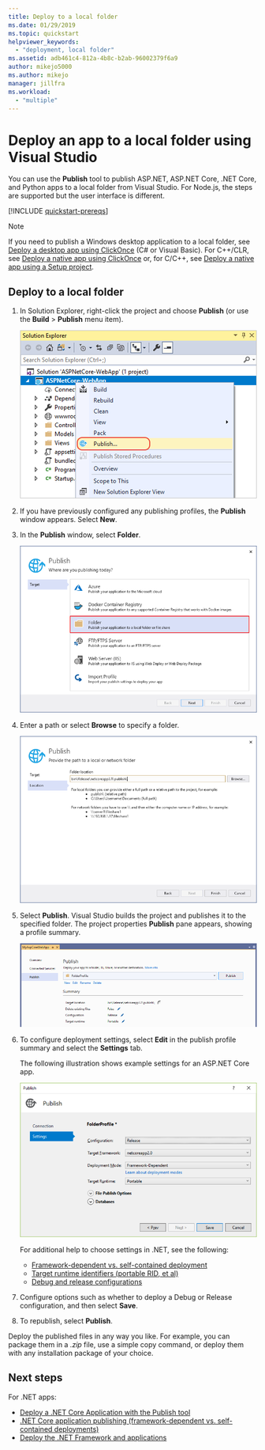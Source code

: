 ```yaml
---
title: Deploy to a local folder
ms.date: 01/29/2019
ms.topic: quickstart
helpviewer_keywords:
  - "deployment, local folder"
ms.assetid: adb461c4-812a-4b8c-b2ab-96002379f6a9
author: mikejo5000
ms.author: mikejo
manager: jillfra
ms.workload:
  - "multiple"
---
```

# Deploy an app to a local folder using Visual Studio

You can use the **Publish** tool to publish ASP.NET, ASP.NET Core, .NET Core, and Python apps to a local folder from Visual Studio. For Node.js, the steps are supported but the user interface is different.

[!INCLUDE [quickstart-prereqs](includes/quickstart-prereqs.md)]

> [!NOTE]
> If you need to publish a Windows desktop application to a local folder, see [Deploy a desktop app using ClickOnce](how-to-publish-a-clickonce-application-using-the-publish-wizard.md) (C# or Visual Basic). For C++/CLR, see [Deploy a native app using ClickOnce](/cpp/windows/clickonce-deployment-for-visual-cpp-applications) or, for C/C++, see [Deploy a native app using a Setup project](/cpp/windows/walkthrough-deploying-a-visual-cpp-application-by-using-a-setup-project).

## Deploy to a local folder

1. In Solution Explorer, right-click the project and choose **Publish** (or use the **Build** > **Publish** menu item).

    ![The Publish command on the project context menu in Solution Explorer](../deployment/media/quickstart-publish.png "Choose Publish")

1. If you have previously configured any publishing profiles, the **Publish** window appears. Select **New**.

1. In the **Publish** window, select **Folder**.

    ![Choose folder as a publish target](../deployment/media/quickstart-publish-folder-new.png "Choose Folder")

1. Enter a path or select **Browse** to specify a folder.

    ![Specify the path to the folder](../deployment/media/quickstart-publish-folder-path.png "Choose Folder")

1. Select **Publish**. Visual Studio builds the project and publishes it to the specified folder. The project properties **Publish** pane appears, showing a profile summary.

    ![Publish property pane showing a profile summary](../deployment/media/quickstart-publish-folder-summary.png)

1. To configure deployment settings, select **Edit** in the publish profile summary and select the **Settings** tab.

   The following illustration shows example settings for an ASP.NET Core app.

    ![Profile settings](../deployment/media/quickstart-profile-settings.png "Profile settings")

    For additional help to choose settings in .NET, see the following:

    - [Framework-dependent vs. self-contained deployment](/dotnet/core/deploying/)
    - [Target runtime identifiers (portable RID, et al)](/dotnet/core/rid-catalog)
    - [Debug and release configurations](../ide/understanding-build-configurations.md)

1. Configure options such as whether to deploy a Debug or Release configuration, and then select **Save**.

1. To republish, select **Publish**.

Deploy the published files in any way you like. For example, you can package them in a *.zip* file, use a simple copy command, or deploy them with any installation package of your choice.

## Next steps

For .NET apps:

- [Deploy a .NET Core Application with the Publish tool](/dotnet/core/deploying/deploy-with-vs)
- [.NET Core application publishing (framework-dependent vs. self-contained deployments)](/dotnet/core/deploying/)
- [Deploy the .NET Framework and applications](/dotnet/framework/deployment/)
